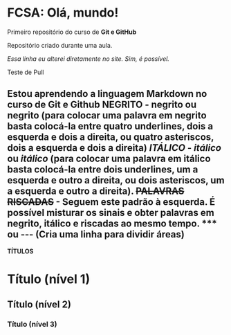 # FCSA: Olá, mundo!
 Primeiro repositório do curso de **Git e GitHub**

Repositório criado durante uma aula.

*Essa linha eu alterei diretamente no site. Sim, é possível.*

Teste de Pull

Estou aprendendo a linguagem Markdown no curso de Git e Github
**NEGRITO** - __negrito__ ou **negrito** (para colocar uma palavra em negrito basta colocá-la entre quatro underlines, dois a esquerda e dois a direita, ou quatro asteriscos, dois a esquerda e dois a direita)
*ITÁLICO* - _itálico_ ou *itálico* (para colocar uma palavra em itálico basta colocá-la entre dois underlines, um a esquerda e outro a direita, ou dois asteriscos, um a esquerda e outro a direita).
~~PALAVRAS~~ ~~RISCADAS~~ - Seguem este padrão à esquerda.
É possível misturar os sinais e obter palavras em negrito, itálico e riscadas ao mesmo tempo.
*** ou --- (Cria uma linha para dividir áreas)
---

**TÍTULOS**
# Título (nível 1)
## Título (nível 2)
### Título (nível 3)

